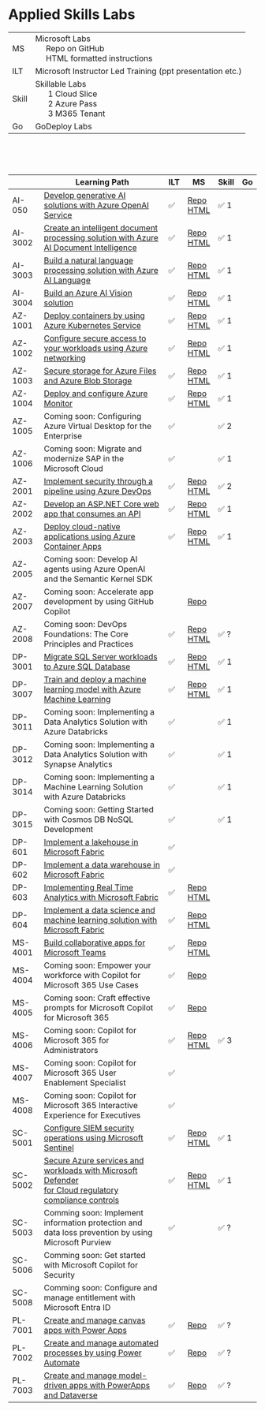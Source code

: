 # Applied Skills Labs

|    |   |
| ----- | - | 
| MS    | Microsoft Labs <br> &nbsp;&nbsp;&nbsp;&nbsp;&nbsp;Repo on GitHub <br> &nbsp;&nbsp;&nbsp;&nbsp;&nbsp;HTML formatted instructions |
| ILT   | Microsoft Instructor Led Training (ppt presentation etc.) |
| Skill | Skillable Labs <br> &nbsp;&nbsp;&nbsp;&nbsp;&nbsp; 1 Cloud Slice <br> &nbsp;&nbsp;&nbsp;&nbsp;&nbsp; 2 Azure Pass <br> &nbsp;&nbsp;&nbsp;&nbsp;&nbsp; 3 M365 Tenant |
| Go    | GoDeploy Labs  |


<br>
<br>
<br>

|          | Learning Path                                                                                                        | ILT | MS                                       | Skill | Go |
| -------- | -------------------------------------------------------------------------------------------------------------------- | --- | ---------------------------------------- | ------| -- |
| AI-050   | [Develop generative AI solutions with Azure OpenAI Service][050 LP]                                                  | ✅ | [Repo][050 Repo]  <br> [HTML][050 HTML]  | ✅ 1 |   |
| AI-3002  | [Create an intelligent document processing solution with Azure AI Document Intelligence][3002 LP]                    | ✅ | [Repo][3002 Repo] <br> [HTML][3002 HTML] | ✅ 1 |   |
| AI-3003  | [Build a natural language processing solution with Azure AI Language][3003 LP]                                       | ✅ | [Repo][3003 Repo] <br> [HTML][3003 HTML] | ✅ 1 |   |
| AI-3004  | [Build an Azure AI Vision solution][3004 LP]                                                                         | ✅ | [Repo][3004 Repo] <br> [HTML][3004 HTML] | ✅ 1 |   |
| AZ-1001  | [Deploy containers by using Azure Kubernetes Service][1001 LP]                                                       | ✅ | [Repo][1001 Repo] <br> [HTML][1001 HTML] | ✅ 1 |   |
| AZ-1002  | [Configure secure access to your workloads using Azure networking][1002 LP]                                          | ✅ | [Repo][1002 Repo] <br> [HTML][1002 HTML] | ✅ 1 |   |
| AZ-1003  | [Secure storage for Azure Files and Azure Blob Storage][1003 LP]                                                     | ✅ | [Repo][1003 Repo] <br> [HTML][1003 HTML] | ✅ 1 |   |
| AZ-1004  | [Deploy and configure Azure Monitor][1004 LP]                                                                        | ✅ | [Repo][1004 Repo] <br> [HTML][1004 HTML] | ✅ 1 |   |
| AZ-1005  | Coming soon: Configuring Azure Virtual Desktop for the Enterprise                                                    | ✅ |                                          | ✅ 2 |   |
| AZ-1006  | Coming soon: Migrate and modernize SAP in the Microsoft Cloud                                                        | ✅ |                                          | ✅ 1 |   |
| AZ-2001  | [Implement security through a pipeline using Azure DevOps][2001 LP]                                                  | ✅ | [Repo][2001 Repo] <br> [HTML][2001 HTML] | ✅ 2 |   |
| AZ-2002  | [Develop an ASP.NET Core web app that consumes an API][2002 LP]                                                      | ✅ | [Repo][2002 Repo] <br> [HTML][2002 HTML] | ✅ 1 |   |
| AZ-2003  | [Deploy cloud-native applications using Azure Container Apps][2003 LP]                                               | ✅ | [Repo][2003 Repo] <br> [HTML][2003 HTML] | ✅ 1 |   |
| AZ-2005  | Coming soon: Develop AI agents using Azure OpenAI and the Semantic Kernel SDK                                        |    |                                          |      |   |
| AZ-2007  | Coming soon: Accelerate app development by using GitHub Copilot                                                      |    | [Repo][2007 Repo] <br>                   |      |   |
| AZ-2008  | Coming soon: DevOps Foundations: The Core Principles and Practices                                                   | ✅ | [Repo][2008 Repo] <br> [HTML][2008 HTML] | ✅ ? |   |
| DP-3001  | [Migrate SQL Server workloads to Azure SQL Database][3001 LP]                                                        | ✅ | [Repo][3001 Repo] <br> [HTML][3001 HTML] | ✅ 1 |   |
| DP-3007  | [Train and deploy a machine learning model with Azure Machine Learning][3007 LP]                                     | ✅ | [Repo][3007 Repo] <br> [HTML][3007 HTML] | ✅ 1 |   |
| DP-3011  | Coming soon: Implementing a Data Analytics Solution with Azure Databricks                                            | ✅ |                                          | ✅ 1 |   |
| DP-3012  | Coming soon: Implementing a Data Analytics Solution with Synapse Analytics                                           | ✅ |                                          | ✅ 1 |   |
| DP-3014  | Coming soon: Implementing a Machine Learning Solution with Azure Databricks                                          | ✅ |                                          | ✅ 1 |   |
| DP-3015  | Coming soon: Getting Started with Cosmos DB NoSQL Development                                                        | ✅ |                                          | ✅ 1 |   |
| DP-601   | [Implement a lakehouse in Microsoft Fabric][601 LP]                                                                  | ✅ |                                          |      |   |
| DP-602   | [Implement a data warehouse in Microsoft Fabric][602 LP]                                                             | ✅ |                                          |      |   |
| DP-603   | [Implementing Real Time Analytics with Microsoft Fabric][603 LP]                                                     | ✅ | [Repo][603 Repo]  <br> [HTML][603 HTML]  |      |   |
| DP-604   | [Implement a data science and machine learning solution with Microsoft Fabric][604 LP]                               | ✅ | [Repo][604 Repo]  <br> [HTML][604 HTML]  |      |   |
| MS-4001  | [Build collaborative apps for Microsoft Teams][4001 LP]                                                              | ✅ | [Repo][4001 Repo] <br> [HTML][4001 HTML] |      |   |
| MS-4004  | Coming soon: Empower your workforce with Copilot for Microsoft 365 Use Cases                                         | ✅ | [Repo][4004 Repo] <br>                   |      |   |
| MS-4005  | Coming soon: Craft effective prompts for Microsoft Copilot for Microsoft 365                                         | ✅ | [Repo][4005 Repo] <br>                   |      |   |
| MS-4006  | Coming soon: Copilot for Microsoft 365 for Administrators                                                            | ✅ | [Repo][4006 Repo] <br> [HTML][4006 HTML] | ✅ 3 |   |
| MS-4007  | Coming soon: Copilot for Microsoft 365 User Enablement Specialist                                                    | ✅ |                                          |      |   |
| MS-4008  | Coming soon: Copilot for Microsoft 365 Interactive Experience for Executives                                         | ✅ |                                          |      |   |
| SC-5001  | [Configure SIEM security operations using Microsoft Sentinel][5001 LP]                                               | ✅ | [Repo][5001 Repo] <br> [HTML][5001 HTML] | ✅ 1 |   |
| SC-5002  | [Secure Azure services and workloads with Microsoft Defender <br> for Cloud regulatory compliance controls][5002 LP] | ✅ | [Repo][5002 Repo] <br> [HTML][5002 HTML] | ✅ 1 |   |
| SC-5003  | Comming soon: Implement information protection and data loss prevention by using Microsoft Purview                   | ✅ |                                          | ✅ ? |   |
| SC-5006  | Comming soon: Get started with Microsoft Copilot for Security                                                        |    |                                          |      |   |
| SC-5008  | Comming soon: Configure and manage entitlement with Microsoft Entra ID                                               |    |                                          |      |   |
| PL-7001  | [Create and manage canvas apps with Power Apps][7001 LP]                                                             | ✅ | [Repo][7001 Repo]                        | ✅ ? |   |
| PL-7002  | [Create and manage automated processes by using Power Automate][7002 LP]                                             | ✅ | [Repo][7002 Repo]                        | ✅ ? |   |
| PL-7003  | [Create and manage model-driven apps with PowerApps and Dataverse][7003 LP]                                          | ✅ | [Repo][7003 Repo]                        | ✅ ? |   |


[050 LP]:   https://learn.microsoft.com/en-us/credentials/applied-skills/develop-generative-ai-solutions-with-azure-openai-service/
[050 Repo]: https://github.com/MicrosoftLearning/mslearn-openai/tree/main
[050 HTML]: https://github.com/MicrosoftLearning/mslearn-openai/tree/main/Instructions/Exercises

[1001 LP]:   https://learn.microsoft.com/en-us/credentials/applied-skills/deploy-containers-by-using-azure-kubernetes-service/
[1001 Repo]: https://github.com/MicrosoftLearning/deploy-and-manage-containers-with-azure-kubernetes-service
[1001 HTML]: https://github.com/MicrosoftLearning/deploy-and-manage-containers-with-azure-kubernetes-service/blob/master/Instructions/Labs/Complete%20Guided%20Exercise-Deploy%20Applications%20to%20AKS.md

[1002 LP]:   https://learn.microsoft.com/en-us/credentials/applied-skills/configure-secure-workloads-use-azure-virtual-networking/
[1002 Repo]: https://github.com/MicrosoftLearning/Configure-secure-access-to-workloads-with-Azure-virtual-networking-services
[1002 HTML]: https://microsoftlearning.github.io/Configure-secure-access-to-workloads-with-Azure-virtual-networking-services/

[1003 LP]:   https://learn.microsoft.com/en-us/credentials/applied-skills/secure-storage-azure-files-azure-blob-storage/
[1003 Repo]: https://github.com/MicrosoftLearning/Secure-storage-for-Azure-Files-and-Azure-Blob-Storage
[1003 HTML]: https://microsoftlearning.github.io/Secure-storage-for-Azure-Files-and-Azure-Blob-Storage/

[1004 LP]:   https://learn.microsoft.com/en-us/credentials/applied-skills/deploy-and-configure-azure-monitor/
[1004 Repo]: https://github.com/MicrosoftLearning/APL-1004-deploy-configure-azure-monitor
[1004 HTML]: https://microsoftlearning.github.io/APL-1004-deploy-configure-azure-monitor/

[2001 LP]:   https://learn.microsoft.com/en-us/credentials/applied-skills/implement-security-through-pipeline-using-devops/
[2001 Repo]: https://github.com/MicrosoftLearning/implement-security-through-pipeline-using-devops
[2001 HTML]: https://microsoftlearning.github.io/implement-security-through-pipeline-using-devops/

[2002 LP]:   https://learn.microsoft.com/en-us/credentials/applied-skills/develop-an-aspnet-core-web-app-that-consumes-an-api/
[2002 Repo]: https://github.com/MicrosoftLearning/APL-2002-develop-aspnet-core-consumes-api
[2002 HTML]: https://microsoftlearning.github.io/APL-2002-develop-aspnet-core-consumes-api/

[2003 LP]:   https://learn.microsoft.com/en-us/credentials/applied-skills/deploy-cloud-native-apps-using-azure-container-apps/
[2003 Repo]: https://github.com/MicrosoftLearning/az-2003-deploy-cloud-native-applications-using-azure-container-apps
[2003 HTML]: https://microsoftlearning.github.io/az-2003-deploy-cloud-native-applications-using-azure-container-apps/

[2005 LP]:   https://learn.microsoft.com/en-us/training/paths/develop-ai-agents-azure-open-ai-semantic-kernel-sdk/
[2005 Repo]: ./
[2005 HTML]: ./

[2007 LP]:   ./
[2007 Repo]: https://github.com/MicrosoftLearning/APL-2007-Accelerate-app-development-by-using-GitHub-Copilot
[2007 HTML]: ./

[2008 LP]:   ./
[2008 Repo]: https://github.com/MicrosoftLearning/AZ-2008_DevOps_Foundations_Core_Principles_Practices
[2008 HTML]: https://microsoftlearning.github.io/AZ-2008_DevOps_Foundations_Core_Principles_Practices/

[3001 LP]:   https://learn.microsoft.com/en-us/credentials/applied-skills/migrate-sql-workloads-azure-sql-database/
[3001 Repo]: https://github.com/MicrosoftLearning/mslearn-sql-migration
[3001 HTML]: https://microsoftlearning.github.io/mslearn-sql-migration/

[3002 LP]:   https://learn.microsoft.com/en-us/credentials/applied-skills/create-intelligent-document-solution-azure-ai/
[3002 Repo]: https://github.com/MicrosoftLearning/mslearn-ai-document-intelligence
[3002 HTML]: https://microsoftlearning.github.io/mslearn-ai-document-intelligence

[3003 LP]:   https://learn.microsoft.com/en-us/credentials/applied-skills/build-natural-language-solution-azure-ai/
[3003 Repo]: https://github.com/MicrosoftLearning/mslearn-ai-language
[3003 HTML]: https://microsoftlearning.github.io/mslearn-ai-language

[3004 LP]:   https://learn.microsoft.com/en-us/credentials/applied-skills/build-azure-ai-vision-solution/
[3004 Repo]: https://github.com/MicrosoftLearning/mslearn-ai-vision
[3004 HTML]: https://microsoftlearning.github.io/mslearn-ai-vision/

[3007 LP]:   https://learn.microsoft.com/en-us/credentials/applied-skills/train-and-deploy-a-machine-learning-model-with-azure-machine-learning/
[3007 Repo]: https://github.com/MicrosoftLearning/mslearn-azure-ml
[3007 HTML]: https://microsoftlearning.github.io/mslearn-azure-ml/Instructions/11-Deploy-online-endpoint.html

[602 LP]:    https://learn.microsoft.com/en-us/credentials/applied-skills/work-with-data-warehouses-using-microsoft-fabric/
[602 Repo]:  ./
[602 HTML]:  ./

[601 LP]:    https://learn.microsoft.com/en-us/credentials/applied-skills/implement-lakehouse-microsoft-fabric/
[601 Repo]:  ./
[601 HTML]:  ./

[603 LP]:    ./
[603 Repo]:  ./
[603 HTML]:  ./

[604 LP]:    https://learn.microsoft.com/en-us/credentials/applied-skills/implement-a-data-science-and-machine-learning-solution-with-microsoft-fabric/
[604 Repo]:  ./
[604 HTML]:  ./

[4001 LP]:   https://learn.microsoft.com/en-us/credentials/applied-skills/build-collaborative-apps-microsoft-teams/
[4001 Repo]: https://github.com/MicrosoftLearning/MS-4001-Build-collaborative-apps-for-Microsoft-Teams
[4001 HTML]: https://microsoftlearning.github.io/MS-4001-Build-collaborative-apps-for-Microsoft-Teams/

[4004 LP]:   ./
[4004 Repo]: https://github.com/MicrosoftLearning/MS-4004-Empower-workforce-copilot-use-cases
[4004 HTML]: ./

[4005 LP]:   ./
[4005 Repo]: https://github.com/MicrosoftLearning/MS-4005-Craft-effective-prompts-for-Microsoft-Copilot-for-Microsoft-365/
[4005 HTML]: ./

[4006 LP]:   https://learn.microsoft.com/en-us/training/courses/ms-4006
[4006 Repo]: https://github.com/MicrosoftLearning/MS-4006-Copilot-for-Microsoft-365-for-Administrators
[4006 HTML]: ./

[4007 LP]:   ./
[4007 Repo]: ./
[4007 HTML]: ./

[4008 LP]:   ./
[4008 Repo]: ./
[4008 HTML]: ./

[5001 LP]:   https://learn.microsoft.com/en-us/credentials/applied-skills/configure-siem-security-operations-using-microsoft-sentinel/
[5001 Repo]: https://github.com/MicrosoftLearning/APL-5001-configure-siem-security-operations-using-microsoft-sentinel
[5001 HTML]: https://microsoftlearning.github.io/APL-5001-configure-siem-security-operations-using-microsoft-sentinel/

[5002 LP]:   https://learn.microsoft.com/en-us/credentials/applied-skills/secure-azure-services-and-workloads-with-microsoft-defender-for-cloud-regulatory-compliance-controls/
[5002 Repo]: https://github.com/MicrosoftLearning/Secure-Azure-with-Microsoft-Defender-Cloud-Compliance-Controls
[5002 HTML]: https://microsoftlearning.github.io/Secure-Azure-with-Microsoft-Defender-Cloud-Compliance-Controls/

[5003 LP]:   ./
[5003 Repo]: ./
[5003 HTML]: ./

[5006 LP]:   ./
[5006 Repo]: ./
[5006 HTML]: ./

[5008 LP]:   ./
[5008 Repo]: ./
[5008 HTML]: ./

[7001 LP]:   https://learn.microsoft.com/en-us/credentials/applied-skills/create-manage-canvas-apps-power-apps/
[7001 Repo]: https://github.com/MicrosoftLearning/PL-7002-Create-and-manage-canvas-apps-with-Power-Apps
[7001 HTML]: ./

[7002 LP]:   https://learn.microsoft.com/en-us/credentials/applied-skills/create-and-manage-automated-processes-with-power-automate/
[7002 Repo]: https://github.com/MicrosoftLearning/PL-7001-Create-and-Manage-Automated-Processes-by-using-Power-Automate
[7002 HTML]: ./

[7003 LP]:   https://learn.microsoft.com/en-us/credentials/applied-skills/create-and-manage-model-driven-apps-with-power-apps-and-dataverse/   
[7003 Repo]: https://github.com/MicrosoftLearning/PL-7003-Create-and-manage-model-driven-apps-with-Power-Apps-and-Dataverse
[7003 HTML]: ./
